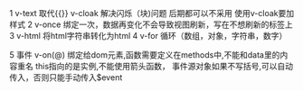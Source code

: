 1 v-text 取代{{}} v-cloak 解决闪烁（块)问题 后期都可以不采用 使用v-cloak要加样式
2 v-once 绑定一次，数据再变化不会导致视图刷新，写在不想刷新的标签上
3 v-html 将html字符串转化为html
4 v-for 循环（数组，对象，字符串，数字）
  <div v-for="(value,index) in/of 数组"></div>
5 事件 v-on(@)
 绑定给dom元素,函数需要定义在methods中,不能和data里的内容重名 this指向的是实例,不能使用箭头函数，
 事件源对象如果不写括号,可以自动传入，否则只能手动传入$event
 <div @事件名="fn"></div>

